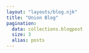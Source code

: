 ```yaml
---
layout: "layouts/blog.njk"
title: "Union Blog"
pagination:
  data: collections.blogpost
  size: 3
  alias: posts
---
```


<!--
 - SPDX-FileCopyrightText: 2022 Union
 -
 - SPDX-License-Identifier: AGPL-3.0-or-later
-->

